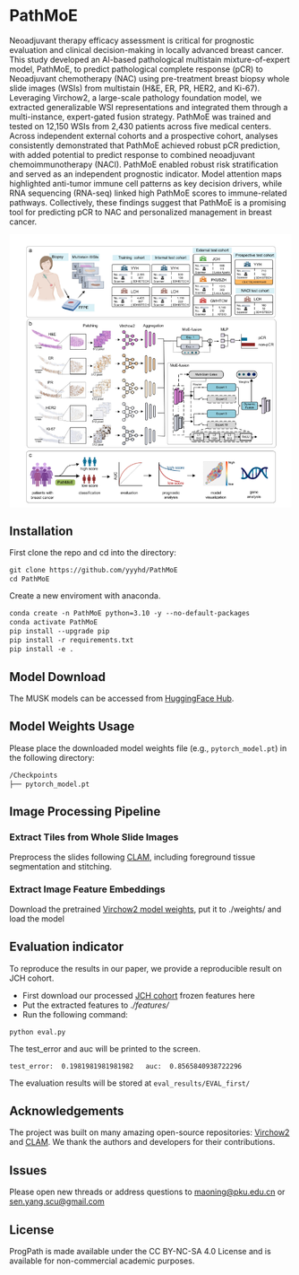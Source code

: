 # PathMoE

Neoadjuvant therapy efficacy assessment is critical for prognostic evaluation and clinical decision-making in locally advanced breast cancer. This study developed an AI-based pathological multistain mixture-of-expert model, PathMoE, to predict pathological complete response (pCR) to Neoadjuvant chemotherapy (NAC) using pre-treatment breast biopsy whole slide images (WSIs) from multistain (H\&E, ER, PR, HER2, and Ki-67). Leveraging Virchow2, a large-scale pathology foundation model, we extracted generalizable WSI representations and integrated them through a multi-instance, expert-gated fusion strategy. PathMoE was trained and tested on 12,150 WSIs from 2,430 patients across five medical centers. Across independent external cohorts and a prospective cohort, analyses consistently demonstrated that PathMoE achieved robust pCR prediction, with added potential to predict response to combined neoadjuvant chemoimmunotherapy (NACI). PathMoE enabled robust risk stratification and served as an independent prognostic indicator. Model attention maps highlighted anti-tumor immune cell patterns as key decision drivers, while RNA sequencing (RNA-seq) linked high PathMoE scores to immune-related pathways. Collectively, these findings suggest that PathMoE is a promising tool for predicting pCR to NAC  and personalized management in breast cancer. 

<img src="main.png" width="800px" align="center" />

## Installation

First clone the repo and cd into the directory:
```shell
git clone https://github.com/yyyhd/PathMoE
cd PathMoE
```

Create a new enviroment with anaconda.
```shell
conda create -n PathMoE python=3.10 -y --no-default-packages
conda activate PathMoE
pip install --upgrade pip
pip install -r requirements.txt
pip install -e .
```
## Model Download

The MUSK models can be accessed from [HuggingFace Hub](https://huggingface.co/zzhuo-cs/PathMoE/resolve/main/pytorch_model.pt).

## Model Weights Usage

Please place the downloaded model weights file (e.g., `pytorch_model.pt`) in the following directory:
```
/Checkpoints
├── pytorch_model.pt
```
## Image Processing Pipeline
### Extract Tiles from Whole Slide Images
Preprocess the slides following [CLAM](https://github.com/mahmoodlab/CLAM), including foreground tissue segmentation and stitching.
### Extract Image Feature Embeddings
Download the pretrained [Virchow2 model weights](https://huggingface.co/paige-ai/Virchow2), put it to ./weights/ and load the model


## Evaluation indicator
To reproduce the results in our paper, we provide a reproducible result on JCH cohort.
- First download our processed [JCH cohort](https://pan.baidu.com/s/1JoMIK0xfONqJYBVVLLjK9A?pwd=m7pw) frozen features here
- Put the extracted features to *./features/*
- Run the following command:
```
python eval.py
```
The test_error and auc will be printed to the screen.
```
test_error:  0.1981981981981982   auc:  0.8565840938722296
```
The evaluation results will be stored at `eval_results/EVAL_first/`

## Acknowledgements
The project was built on many amazing open-source repositories: [Virchow2](https://huggingface.co/paige-ai/Virchow2) and [CLAM](https://github.com/mahmoodlab/CLAM). We thank the authors and developers for their contributions.


## Issues
Please open new threads or address questions to maoning@pku.edu.cn or sen.yang.scu@gmail.com

## License
ProgPath is made available under the CC BY-NC-SA 4.0 License and is available for non-commercial academic purposes.
